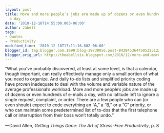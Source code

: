 ```yaml
---
layout: post
title: More and more people’s jobs are made up of dozens or even hundreds of e-mails
  a day
date: '2010-12-18T14:55:00.003-06:00'
author: Jabell
tags:
- Quotes
- Productivity
modified_time: '2010-12-18T17:11:16.682-06:00'
blogger_id: tag:blogger.com,1999:blog-19739956.post-8428453644505325122
blogger_orig_url: http://theabellsix.blogspot.com/2010/12/more-and-more-peoples-jobs-are-made-up.html
---
```


“What you’ve probably discovered, at least at some level, is that a calendar, though important, can really effectively manage only a small portion of what you need to organize. And daily to-do lists and simplified priority coding have proven inadequate to deal with the volume and variable nature of the average professional’s workload. More and more people’s jobs are made up of dozens or even hundreds of e-mails a day, with no latitude left to ignore a single request, complaint, or order. There are a few people who can (or even should) expect to code everything an “A,” a “B,” or a “C” priority, or who can maintain some predetermined list of to-dos that the first telephone call or interruption from their boss won’t totally <i>un</i>do.”<br /><br />—David Allen, <i>Getting Things Done: The Art of Stress-Free Productivity</i>, p. 8